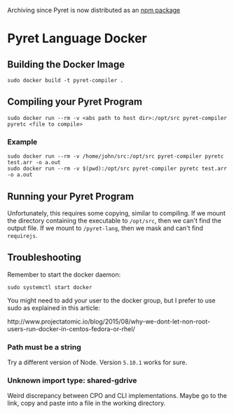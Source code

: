 Archiving since Pyret is now distributed as an [npm package](https://www.npmjs.com/package/pyret)

# Pyret Language Docker

## Building the Docker Image
```
sudo docker build -t pyret-compiler .
```

## Compiling your Pyret Program
```
sudo docker run --rm -v <abs path to host dir>:/opt/src pyret-compiler pyretc <file to compile>
```
### Example
```
sudo docker run --rm -v /home/john/src:/opt/src pyret-compiler pyretc test.arr -o a.out
sudo docker run --rm -v $(pwd):/opt/src pyret-compiler pyretc test.arr -o a.out
```

## Running your Pyret Program
Unfortunately, this requires some copying, similar to compiling.
If we mount the directory containing the executable to `/opt/src`,
then we can't find the output file.
If we mount to `/pyret-lang`, then we mask and can't find `requirejs`.

## Troubleshooting
Remember to start the docker daemon:
```
sudo systemctl start docker
```

You might need to add your user to the docker group,
but I prefer to use sudo as explained in this article:
<link>http://www.projectatomic.io/blog/2015/08/why-we-dont-let-non-root-users-run-docker-in-centos-fedora-or-rhel/</link>

### Path must be a string
Try a different version of Node.
Version `5.10.1` works for sure.

### Unknown import type: shared-gdrive
Weird discrepancy between CPO and CLI implementations.
Maybe go to the link, copy and paste into a file in the working directory.
